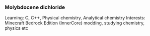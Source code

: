 ### Molybdocene dichloride
Learning: C, C++, Physical chemistry, Analytical chemistry
Interests: Minecraft Bedrock Edition (InnerCore) modding, studying chemistry, physics etc

